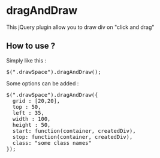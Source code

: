 dragAndDraw
===========

This jQuery plugin allow you to draw div on "click and drag"

How to use ? 
------------

Simply like this : 

<pre>
$(".drawSpace").dragAndDraw();
</pre>

Some options can be added : 

<pre>
$(".drawSpace").dragAndDraw({
  grid : [20,20],
  top : 50,
  left : 35,
  width : 100,
  height : 50,
  start: function(container, createdDiv),
  stop: function(container, createdDiv),
  class: "some class names"
});
</pre>

